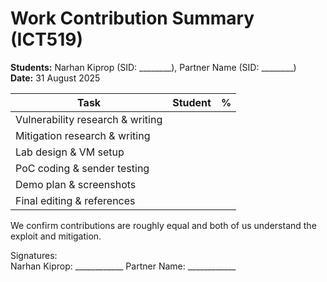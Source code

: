 # Work Contribution Summary (ICT519)

**Students:** Narhan Kiprop (SID: ________), Partner Name (SID: ________)  
**Date:** 31 August 2025

| Task | Student | % |
|------|---------|---|
| Vulnerability research & writing |  |  |
| Mitigation research & writing |  |  |
| Lab design & VM setup |  |  |
| PoC coding & sender testing |  |  |
| Demo plan & screenshots |  |  |
| Final editing & references |  |  |

We confirm contributions are roughly equal and both of us understand the exploit and mitigation.

Signatures:  
Narhan Kiprop: ____________   Partner Name: ____________
